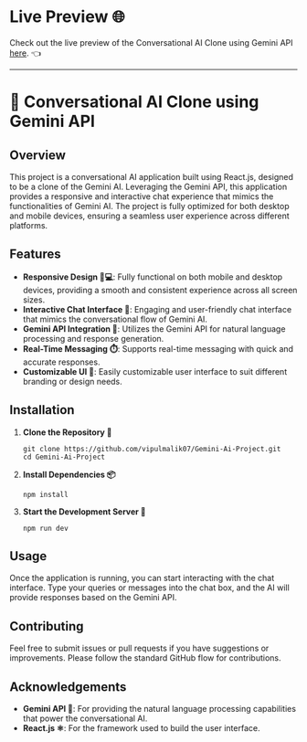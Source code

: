 # Live Preview 🌐

Check out the live preview of the Conversational AI Clone using Gemini API [here](https://react-gemini-ai-clone.web.app/). :point_left: 

---

# 🤖 Conversational AI Clone using Gemini API

## Overview

This project is a conversational AI application built using React.js, designed to be a clone of the Gemini AI. Leveraging the Gemini API, this application provides a responsive and interactive chat experience that mimics the functionalities of Gemini AI. The project is fully optimized for both desktop and mobile devices, ensuring a seamless user experience across different platforms.

## Features

- **Responsive Design 📱💻**: Fully functional on both mobile and desktop devices, providing a smooth and consistent experience across all screen sizes.
- **Interactive Chat Interface 💬**: Engaging and user-friendly chat interface that mimics the conversational flow of Gemini AI.
- **Gemini API Integration 🔗**: Utilizes the Gemini API for natural language processing and response generation.
- **Real-Time Messaging ⏱️**: Supports real-time messaging with quick and accurate responses.
- **Customizable UI 🎨**: Easily customizable user interface to suit different branding or design needs.

## Installation

1. **Clone the Repository 🧩**
   ```git
   git clone https://github.com/vipulmalik07/Gemini-Ai-Project.git
   cd Gemini-Ai-Project
   ```

2. **Install Dependencies 📦**
   ```npm
   npm install
   ```

3. **Start the Development Server 🚀**
   ```npm
   npm run dev
   ```


## Usage

Once the application is running, you can start interacting with the chat interface. Type your queries or messages into the chat box, and the AI will provide responses based on the Gemini API.

## Contributing

Feel free to submit issues or pull requests if you have suggestions or improvements. Please follow the standard GitHub flow for contributions.


## Acknowledgements

- **Gemini API 🌟**: For providing the natural language processing capabilities that power the conversational AI.
- **React.js ⚛️**: For the framework used to build the user interface.
